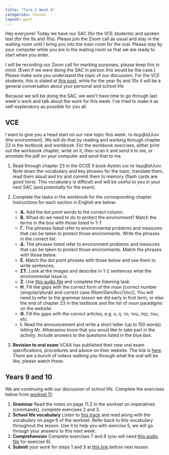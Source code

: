 ```yaml
---
title: "Term 2 Week 6"
categories: lesson
layout: post
---
```


Hey everyone! Today we have our SAC (for the VCE students) and spoken test (for
the 9s and 10s). Please join the Zoom call as usual and stay in the waiting room
until I bring you into the main room for the oral. Please stay by your computer
while you are in the waiting room so that we are ready to start when you enter.

I will be recording our Zoom call for marking purposes, please keep this in
mind. (Even if we were doing the SAC in person this would be the case.) Please
make sure you understand the topic of our discussion. For the VCE students, this
is stated at [this post](/vsl-greek/sac2/index.html), while for the year 9s and
10s it will be a general conversation about your personal and school life.

Because we will be doing the SAC, we won't have time to go through last week's
work and talk about the work for this week. I've tried to make it as
self-explanatory as possible for you all.

## VCE

I want to give you a head start on our new topic this week: το περιβάλλον (the environment). We will do that by reading and working through chapter 23 in the textbook and workbook. For the workbook exercises, either print out the workbook chapter, write on it, then scan it and send it to me, or annotate the pdf on your computer and send that to me.

1. Read through chapter 23 in the GCSE II book Αγάπη για το περιβάλλον. Note
   down the vocabulary and key phrases for the topic, translate them, read them
   aloud and try and commit them to memory (flash cards are good here). This
   vocabulary is difficult and will be useful to you in your next SAC (and
           potentially for the exam).

2. Complete the tasks in the workbook for the corresponding chapter. Instructions for each section in English are below:
   - **Α.** Add the dot point words to the correct column.
   - **Β.** Whad do we need to do to protect the environment? Match the terms in the box with those listed in 1-7.
   - **Γ.** The phrases listed refer to environmental problems and measures that can be taken to protect those environments. Write the phrases in the correct list.
   - **Δ.** The phrases listed refer to environment problems and measures that can be taken to protect those environments. Match the phrases with those below.
   - **Ε.** Match the dot point phrases with those below and use them to write sentences.
   - **ΣΤ.** Look at the images and describe in 1-2 sentences what the environmental issue is.
   - **Ζ.** Use [this audio file]() and complete the listening task.
   - **Η.** Fill the gaps with the correct form of the noun [correct number (singular/plural) and correct case (Nom/Gen/Acc/Voc)]. You will need to refer to the grammar lesson we did early in first term, or else the end of chapter 23 in the textbook and the list of noun paradigms on the website.
   - **Θ.** Fill the gaps with the correct articles, e.g. ο, η, το, του, της, του, etc.
   - **Ι.** Read the announcement and write a short letter (up to 150 words) letting Mr. Athanasiou know that you woud like to take part in the activity. Include answers to the questions listed in the blue box.

3. **Revision to oral exam** VCAA has published their new oral exam specifications, procedures and advice on their website. The link is [here](https://www.vcaa.vic.edu.au/assessment/vce-assessment/past-examinations/Pages/Greek.aspx). There are a bunch of videos walking you through what the oral will be like, please watch these.

## Years 9 and 10

We are continuing with our discussion of school life. Complete the exercises
below from [workset 11](/vsl-greek/assets/GreekYr9WB2WS11.pdf):
1. **Grammar** Read the notes on page 11.2 in the workset on imperatives
   (commands), complete exercises 2 and 3.
2. **School life vocabulary** Listen to [this track]() and read along with the
   vocabulary on page 6 of the workset. Refer back to this vocabulary
     throughout the lesson. Use it to help you with exercise 5, we will go
     through your answers to this next week.
3. **Comprehension** Complete exercises 7 and 8 (you will need [this audio
   file]() for exercise 8).
4. **Submit** your work for steps 1 and 3 at [this link]() before next lesson.
